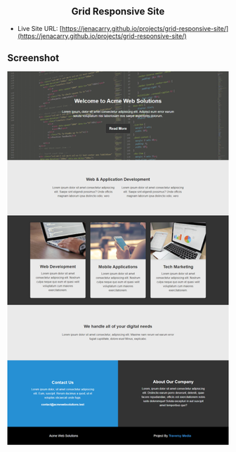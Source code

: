 <div align="center">
  <h2>Grid Responsive Site</h2>
</div>

- Live Site URL: [https://jenacarry.github.io/projects/grid-responsive-site/](https://jenacarry.github.io/projects/grid-responsive-site/)

## Screenshot

<div align="center">

![](./assets/images/screenshot.png)

</div>
